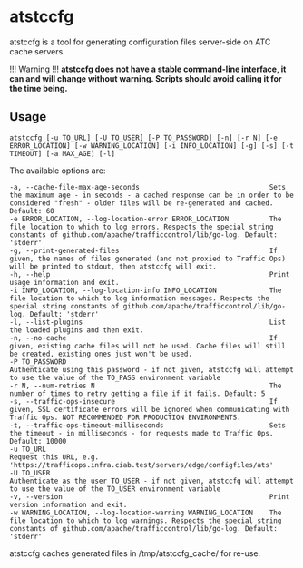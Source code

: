 <!--
    Licensed to the Apache Software Foundation (ASF) under one
    or more contributor license agreements.  See the NOTICE file
    distributed with this work for additional information
    regarding copyright ownership.  The ASF licenses this file
    to you under the Apache License, Version 2.0 (the
    "License"); you may not use this file except in compliance
    with the License.  You may obtain a copy of the License at

      http://www.apache.org/licenses/LICENSE-2.0

    Unless required by applicable law or agreed to in writing,
    software distributed under the License is distributed on an
    "AS IS" BASIS, WITHOUT WARRANTIES OR CONDITIONS OF ANY
    KIND, either express or implied.  See the License for the
    specific language governing permissions and limitations
    under the License.
-->
# atstccfg
atstccfg is a tool for generating configuration files server-side on ATC cache servers.

!!! Warning !!!
    <strong>atstccfg does not have a stable command-line interface, it can and will change without warning. Scripts should avoid calling it for the time being.</strong>

## Usage
```
atstccfg [-u TO_URL] [-U TO_USER] [-P TO_PASSWORD] [-n] [-r N] [-e ERROR_LOCATION] [-w WARNING_LOCATION] [-i INFO_LOCATION] [-g] [-s] [-t TIMEOUT] [-a MAX_AGE] [-l]
```
The available options are:
```
-a, --cache-file-max-age-seconds                                Sets the maximum age - in seconds - a cached response can be in order to be considered "fresh" - older files will be re-generated and cached. Default: 60
-e ERROR_LOCATION, --log-location-error ERROR_LOCATION          The file location to which to log errors. Respects the special string constants of github.com/apache/trafficcontrol/lib/go-log. Default: 'stderr'
-g, --print-generated-files                                     If given, the names of files generated (and not proxied to Traffic Ops) will be printed to stdout, then atstccfg will exit.
-h, --help                                                      Print usage information and exit.
-i INFO_LOCATION, --log-location-info INFO_LOCATION             The file location to which to log information messages. Respects the special string constants of github.com/apache/trafficcontrol/lib/go-log. Default: 'stderr'
-l, --list-plugins                                              List the loaded plugins and then exit.
-n, --no-cache                                                  If given, existing cache files will not be used. Cache files will still be created, existing ones just won't be used.
-P TO_PASSWORD                                                  Authenticate using this password - if not given, atstccfg will attempt to use the value of the TO_PASS environment variable
-r N, --num-retries N                                           The number of times to retry getting a file if it fails. Default: 5
-s, --traffic-ops-insecure                                      If given, SSL certificate errors will be ignored when communicating with Traffic Ops. NOT RECOMMENDED FOR PRODUCTION ENVIRONMENTS.
-t, --traffic-ops-timeout-milliseconds                          Sets the timeout - in milliseconds - for requests made to Traffic Ops. Default: 10000
-u TO_URL                                                       Request this URL, e.g. 'https://trafficops.infra.ciab.test/servers/edge/configfiles/ats'
-U TO_USER                                                      Authenticate as the user TO_USER - if not given, atstccfg will attempt to use the value of the TO_USER environment variable
-v, --version                                                   Print version information and exit.
-w WARNING_LOCATION, --log-location-warning WARNING_LOCATION    The file location to which to log warnings. Respects the special string constants of github.com/apache/trafficcontrol/lib/go-log. Default: 'stderr'
```
atstccfg caches generated files in /tmp/atstccfg_cache/ for re-use.
